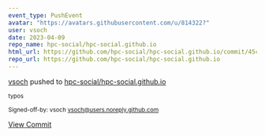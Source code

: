 ```yaml
---
event_type: PushEvent
avatar: "https://avatars.githubusercontent.com/u/814322?"
user: vsoch
date: 2023-04-09
repo_name: hpc-social/hpc-social.github.io
html_url: https://github.com/hpc-social/hpc-social.github.io/commit/45c61de43349f822661d92c8271b2b1d1febb394
repo_url: https://github.com/hpc-social/hpc-social.github.io
---
```


<a href='https://github.com/vsoch' target='_blank'>vsoch</a> pushed to <a href='https://github.com/hpc-social/hpc-social.github.io' target='_blank'>hpc-social/hpc-social.github.io</a>

<small>typos

Signed-off-by: vsoch <vsoch@users.noreply.github.com></small>

<a href='https://github.com/hpc-social/hpc-social.github.io/commit/45c61de43349f822661d92c8271b2b1d1febb394' target='_blank'>View Commit</a>
